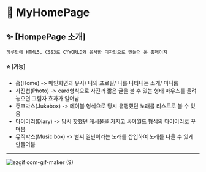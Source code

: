 # :rainbow: MyHomePage

## :sparkles: [HompePage 소개]
```
하루만에 HTML5, CSS3로 CYWORLD와 유사한 디자인으로 만들어 본 홈페이지
```

#### :star: [기능]
* 홈(Home) 
-> 메인화면과 유사/ 나의 프로필/ 나를 나타내는 소개/ 미니룸 
* 사진첩(Photo)
-> card형식으로 사진과 짧은 글을 볼 수 있는 형태 
마우스를 올려놓으면 그림자 효과가 일어남
* 쥬크박스(Jukebox)
-> 테이블 형식으로 당시 유행했던 노래를 리스트로 볼 수 있음
* 다이어리(Diary)
-> 당시 핫했던 게시물을 가지고 싸이월드 형식의 다이어리로 꾸며봄
* 뮤직박스(Music box)
-> 벌써 일년이라는 노래를 삽입하여 노래를 나올 수 있게 만들어봄

-------------------------------------------------------------------------------

![ezgif com-gif-maker (9)](https://user-images.githubusercontent.com/59958929/103325328-b789b980-4a8e-11eb-8ed5-9f6683d80850.gif)

